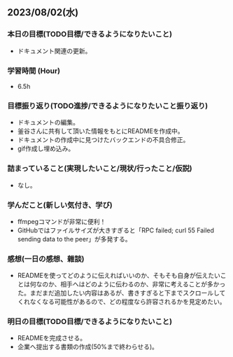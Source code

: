 ## 2023/08/02(水)

### 本日の目標(TODO目標/できるようになりたいこと)

- ドキュメント関連の更新。

### 学習時間 (Hour)

- 6.5h

### 目標振り返り(TODO進捗/できるようになりたいこと振り返り)

- ドキュメントの編集。
- 釜谷さんに共有して頂いた情報をもとにREADMEを作成中。
- ドキュメントの作成中に見つけたバックエンドの不具合修正。
- gif作成し埋め込み。

### 詰まっていること(実現したいこと/現状/行ったこと/仮説)

- なし。

### 学んだこと(新しい気付き、学び)

- ffmpegコマンドが非常に便利！
- GitHubではファイルサイズが大きすぎると「RPC failed; curl 55 Failed sending data to the peer」が多発する。

### 感想(一日の感想、雜談)

- READMEを使ってどのように伝えればいいのか、そもそも自身が伝えたいことは何なのか、相手へはどのように伝わるのか、非常に考えることが多かった。まだまだ追加したい内容はあるが、書きすぎると下までスクロールしてくれなくなる可能性があるので、どの程度なら許容されるかを見定めたい。

### 明日の目標(TODO目標/できるようになりたいこと)

- READMEを完成させる。
- 企業へ提出する書類の作成(50%まで終わらせる)。
